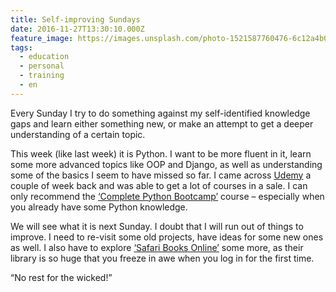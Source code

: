 ```yaml
---
title: Self-improving Sundays
date: 2016-11-27T13:30:10.000Z
feature_image: https://images.unsplash.com/photo-1521587760476-6c12a4b040da?ixlib=rb-0.3.5&q=80&fm=jpg&crop=entropy&cs=tinysrgb&w=1080&fit=max&ixid=eyJhcHBfaWQiOjExNzczfQ&s=67f1cd4910bbcac027033227177532ec
tags:
  - education
  - personal
  - training
  - en
---
```


Every Sunday I try to do something against my self-identified knowledge gaps and learn either something new, or make an attempt to get a deeper understanding of a certain topic.

This week (like last week) it is Python. I want to be more fluent in it, learn some more advanced topics like OOP and Django, as well as understanding some of the basics I seem to have missed so far. I came across [Udemy](https://www.udemy.com/) a couple of week back and was able to get a lot of courses in a sale. I can only recommend the [‘Complete Python Bootcamp’](https://www.udemy.com/complete-python-bootcamp/learn/v4/overview) course – especially when you already have some Python knowledge.

We will see what it is next Sunday. I doubt that I will run out of things to improve. I need to re-visit some old projects, have ideas for some new ones as well. I also have to explore [‘Safari Books Online’](https://www.safaribooksonline.com/our-library/) some more, as their library is so huge that you freeze in awe when you log in for the first time.

“No rest for the wicked!”
